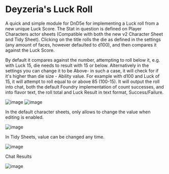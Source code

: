 # Deyzeria's Luck Roll

A quick and simple module for DnD5e for implementing a Luck roll from a new unique Luck Score. The Stat in question is defined on Player Characters actor sheets (Compatible with both the new v2 Character Sheet and Tidy Sheet). Clicking on the title rolls the die as defined in the settings (any amount of faces, however defaulted to d100), and then compares it against the Luck Score. 

By default it compares against the number, attempting to roll below it, e.g. with Luck 15, die needs to result with 15 or below. Alternatively in the settings you can change it to be Above- in such a case, it will check for if it's higher than die size - Ability value. For example with d100 and Luck of 15, it will attempt to roll equal to or above 85 (100-15). It will output the roll into chat, both the default Foundry implementation of count successes, and into flavor text, the roll total and Luck Result in text format, Success/Failure. 


![image](https://github.com/Deyzeria/deyzerias-luck-roll/assets/49957461/b315ea4c-0cbf-4140-adee-f7fbce3031b7)
![image](https://github.com/Deyzeria/deyzerias-luck-roll/assets/49957461/6975b284-f8ef-47b5-a22b-43a63b1fd180)

In the default character sheets, only allows to change the value when editing is enabled.

![image](https://github.com/Deyzeria/deyzerias-luck-roll/assets/49957461/4391b77b-8845-413c-987e-06db0cf2eafe)

In Tidy Sheets, value can be changed any time.

![image](https://github.com/Deyzeria/deyzerias-luck-roll/assets/49957461/bd4306b6-0491-4b8a-af5c-b5e2eda16397)

Chat Results

![image](https://github.com/Deyzeria/deyzerias-luck-roll/assets/49957461/0dc51801-c587-4372-8ddc-8919b745e3b8)
